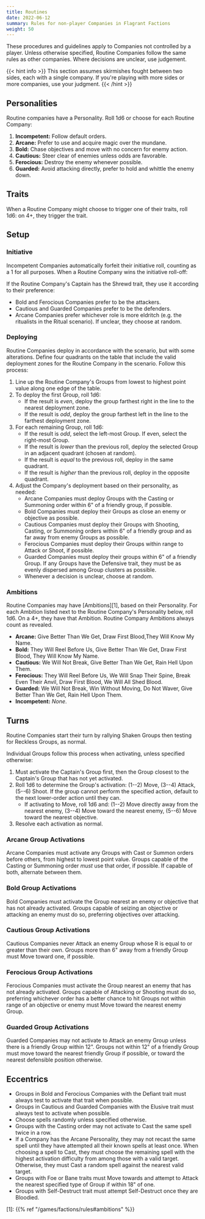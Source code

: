 ```yaml
---
title: Routines
date: 2022-06-12
summary: Rules for non-player Companies in Flagrant Factions
weight: 50
---
```


These procedures and guidelines apply to Companies not controlled by a player. Unless otherwise
specified, Routine Companies follow the same rules as other companies. Where decisions are unclear,
use judgement.

<!-- vale Contractions.Use = NO -->

{{< hint info >}}
This section assumes skirmishes fought between two sides, each with a single company. If you're
playing with more sides or more companies, use your judgment.
{{< /hint >}}

<!-- vale Contractions.Use = YES -->

## Personalities

Routine companies have a Personality. Roll 1d6 or choose for each Routine Company:

1. **Incompetent:** Follow default orders.
1. **Arcane:** Prefer to use and acquire magic over the mundane.
1. **Bold:** Chase objectives and move with no concern for enemy action.
1. **Cautious:** Steer clear of enemies unless odds are favorable.
1. **Ferocious:** Destroy the enemy whenever possible.
1. **Guarded:** Avoid attacking directly, prefer to hold and whittle the enemy down.

## Traits

When a Routine Company might choose to trigger one of their traits, roll 1d6: on 4+, they trigger
the trait.

## Setup

### Initiative

Incompetent Companies automatically forfeit their initiative roll, counting as a 1 for all purposes.
When a Routine Company wins the initiative roll-off:

If the Routine Company's Captain has the Shrewd trait, they use it according to their preference:

- Bold and Ferocious Companies prefer to be the attackers.
- Cautious and Guarded Companies prefer to be the defenders.
- Arcane Companies prefer whichever role is more eldritch (e.g. the ritualists in the Ritual
  scenario). If unclear, they choose at random.

### Deploying

Routine Companies deploy in accordance with the scenario, but with some alterations. Define four
quadrants on the table that include the valid deployment zones for the Routine Company in the
scenario. Follow this process:

1. Line up the Routine Company's Groups from lowest to highest point value along one edge of the
   table.
1. To deploy the first Group, roll 1d6:
   - If the result is _even_, deploy the group farthest right in the line to the nearest deployment
     zone.
   - If the result is _odd_, deploy the group farthest left in the line to the farthest deployment
     zone.
1. For each remaining Group, roll 1d6:
   - If the result is _odd_, select the left-most Group. If even, select the right-most Group.
   - If the result is _lower_ than the previous roll, deploy the selected Group in an adjacent
     quadrant (chosen at random).
   - If the result is _equal_ to the previous roll, deploy in the same quadrant.
   - If the result is _higher_ than the previous roll, deploy in the opposite quadrant.
1. Adjust the Company's deployment based on their personality, as needed:
   - Arcane Companies must deploy Groups with the Casting or Summoning order within 6" of a friendly
     group, if possible.
   - Bold Companies must deploy their Groups as close an enemy or objective as possible.
   - Cautious Companies must deploy their Groups with Shooting, Casting, or Summoning orders within
     6" of a friendly group and as far away from enemy Groups as possible.
   - Ferocious Companies must deploy their Groups within range to Attack or Shoot, if possible.
   - Guarded Companies must deploy their groups within 6" of a friendly Group. If any Groups have
     the Defensive trait, they must be as evenly dispersed among Group clusters as possible.
   - Whenever a decision is unclear, choose at random.

### Ambitions

Routine Companies may have [Ambitions][1], based on their Personality. For each Ambition listed next
to the Routine Company's Personality below, roll 1d6. On a 4+, they have that Ambition. Routine
Company Ambitions always count as revealed.

- **Arcane:** Give Better Than We Get, Draw First Blood,They Will Know My Name.
- **Bold:** They Will Reel Before Us, Give Better Than We Get, Draw First Blood, They Will Know My
  Name.
- **Cautious:** We Will Not Break, Give Better Than We Get, Rain Hell Upon Them.
- **Ferocious:** They Will Reel Before Us, We Will Snap Their Spine, Break Even Their Anvil, Draw
  First Blood, We Will All Shed Blood.
- **Guarded:** We Will Not Break, Win Without Moving, Do Not Waver, Give Better Than We Get, Rain
  Hell Upon Them.
- **Incompetent:** _None_.

## Turns

Routine Companies start their turn by rallying Shaken Groups then testing for Reckless Groups, as
normal.

Individual Groups follow this process when activating, unless specified otherwise:

1. Must activate the Captain's Group first, then the Group closest to the Captain's Group that has
   not yet activated.
1. Roll 1d6 to determine the Group's activation: (1--2) Move, (3--4) Attack, (5--6) Shoot. If the
   group cannot perform the specified action, default to the next lower-order action until they can.
   - If activating to Move, roll 1d6 and: (1--2) Move directly away from the nearest enemy, (3--4)
     Move toward the nearest enemy, (5--6) Move toward the nearest objective.
1. Resolve each activation as normal.

### Arcane Group Activations

Arcane Companies must activate any Groups with Cast or Summon orders before others, from highest to
lowest point value. Groups capable of the Casting or Summoning order _must_ use that order, if
possible. If capable of both, alternate between them.

### Bold Group Activations

Bold Companies must activate the Group nearest an enemy or objective that has not already activated.
Groups capable of seizing an objective or attacking an enemy must do so, preferring objectives over
attacking.

### Cautious Group Activations

Cautious Companies never Attack an enemy Group whose R is equal to or greater than their own.
Groups more than 6" away from a friendly Group must Move toward one, if possible.

### Ferocious Group Activations

Ferocious Companies must activate the Group nearest an enemy that has not already activated. Groups
capable of Attacking or Shooting must do so, preferring whichever order has a better chance to hit
Groups not within range of an objective or enemy must Move toward the nearest enemy Group.

### Guarded Group Activations

Guarded Companies may not activate to Attack an enemy Group unless there is a friendly
Group within 12". Groups not within 12" of a friendly Group must move toward the nearest
friendly Group if possible, or toward the nearest defensible position otherwise.

## Eccentrics

- Groups in Bold and Ferocious Companies with the Defiant trait must always test to activate that
  trait when possible.
- Groups in Cautious and Guarded Companies with the Elusive trait must always test to activate when
  possible.
- Choose spells randomly unless specified otherwise.
- Groups with the Casting order may not activate to Cast the same spell twice in a row.
- If a Company has the Arcane Personality, they may not recast the same spell until they have
  attempted all their known spells at least once. When choosing a spell to Cast, they must choose
  the remaining spell with the highest activation difficulty from among those with a valid target.
  Otherwise, they must Cast a random spell against the nearest valid target.
- Groups with Foe or Bane traits must Move towards and attempt to Attack the nearest specified type
  of Group if within 18" of one.
- Groups with Self-Destruct trait must attempt Self-Destruct once they are Bloodied.

<!-- Reference Links -->

[1]: {{% ref "/games/factions/rules#ambitions" %}}
